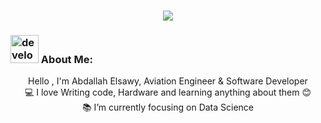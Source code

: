<h1 align="center">
  <a href="https://git.io/typing-svg">
    <img src="https://readme-typing-svg.herokuapp.com/?lines=Hello,I`m+Abdo+Eisa;Nice+to+meet+you+%F0%9F%91%8B&center=true&size=30">
  </a>
</h1>
   
###  <img src="/images/Developer.gif" alt="developer gif"  height="45px">  About Me:
<p align="center">
  Hello , I'm Abdallah Elsawy, Aviation Engineer & Software Developer 
  <br>
  💻 I love Writing code, Hardware and learning anything about them 😊
  <br>
  📚 I’m currently focusing on Data Science 
</p>
